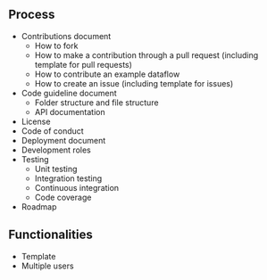 ## Process
- Contributions document
  - How to fork
  - How to make a contribution through a pull request (including template for pull requests)
  - How to contribute an example dataflow
  - How to create an issue (including template for issues)
- Code guideline document
  - Folder structure and file structure
  - API documentation
- License
- Code of conduct
- Deployment document
- Development roles
- Testing
  - Unit testing
  - Integration testing
  - Continuous integration
  - Code coverage
- Roadmap

## Functionalities
- Template
- Multiple users
